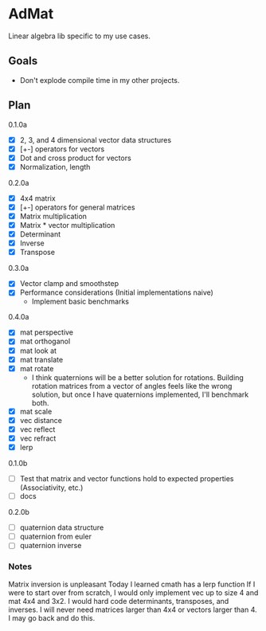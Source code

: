 # AdMat

Linear algebra lib specific to my use cases.

## Goals

- Don't explode compile time in my other projects.

## Plan

0.1.0a

- [x] 2, 3, and 4 dimensional vector data structures
- [x] [+-] operators for vectors
- [x] Dot and cross product for vectors
- [x] Normalization, length

0.2.0a

- [x] 4x4 matrix
- [x] [+-] operators for general matrices
- [x] Matrix multiplication
- [x] Matrix * vector multiplication
- [x] Determinant
- [x] Inverse
- [x] Transpose

0.3.0a

- [x] Vector clamp and smoothstep
- [x] Performance considerations (Initial implementations naive)
  - Implement basic benchmarks

0.4.0a

- [x] mat perspective
- [x] mat orthoganol
- [x] mat look at
- [x] mat translate
- [x] mat rotate
  - I think quaternions will be a better solution for rotations. Building rotation matrices from a vector of angles feels like the wrong solution, but once I have quaternions implemented, I'll benchmark both.
- [x] mat scale
- [x] vec distance
- [x] vec reflect
- [x] vec refract
- [x] lerp

0.1.0b

- [ ] Test that matrix and vector functions hold to expected properties (Associativity, etc.)
- [ ] docs

0.2.0b

- [ ] quaternion data structure
- [ ] quaternion from euler
- [ ] quaternion inverse

### Notes

Matrix inversion is unpleasant
Today I learned cmath has a lerp function
If I were to start over from scratch, I would only implement vec up to size 4 and mat 4x4 and 3x2. I would hard code determinants, transposes, and inverses. I will never need matrices larger than 4x4 or vectors larger than 4. I may go back and do this.
